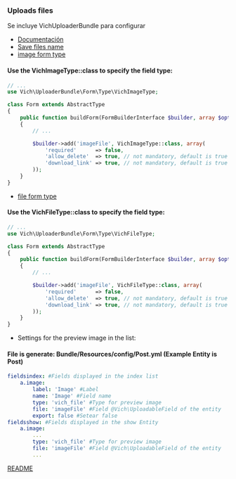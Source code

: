 ### Uploads files
Se incluye VichUploaderBundle para configurar
* [Documentación](https://github.com/dustin10/VichUploaderBundle/blob/master/Resources/doc/usage.md)
* [Save files name](https://github.com/dustin10/VichUploaderBundle/blob/master/Resources/doc/namers.md)
* [image form type](https://github.com/dustin10/VichUploaderBundle/blob/master/Resources/doc/form/vich_image_type.md)

#### Use the VichImageType::class to specify the field type:
```php
// ...
use Vich\UploaderBundle\Form\Type\VichImageType;

class Form extends AbstractType
{
    public function buildForm(FormBuilderInterface $builder, array $options)
    {
        // ...

        $builder->add('imageFile', VichImageType::class, array(
            'required'      => false,
            'allow_delete'  => true, // not mandatory, default is true
            'download_link' => true, // not mandatory, default is true
        ));
    }
}
```

* [file form type](https://github.com/dustin10/VichUploaderBundle/blob/master/Resources/doc/form/vich_file_type.md)

#### Use the VichFileType::class to specify the field type:
```php
// ...
use Vich\UploaderBundle\Form\Type\VichFileType;

class Form extends AbstractType
{
    public function buildForm(FormBuilderInterface $builder, array $options)
    {
        // ...

        $builder->add('imageFile', VichFileType::class, array(
            'required'      => false,
            'allow_delete'  => true, // not mandatory, default is true
            'download_link' => true, // not mandatory, default is true
        ));
    }
}
```

* Settings for the preview image in the list:

#### File is generate: Bundle/Resources/config/Post.yml (Example Entity is Post)
```yaml
fieldsindex: #Fields displayed in the index list
    a.image:
        label: 'Image' #Label
        name: 'Image' #Field name
        type: 'vich_file' #Type for preview image
        file: 'imageFile' #Field @Vich\UploadableField of the entity
        export: false #Setear false
fieldsshow: #Fields displayed in the show Entity
    a.image:
        ...
        type: 'vich_file' #Type for preview image
        file: 'imageFile' #Field @Vich\UploadableField of the entity
        ...
```

[README](README_EN.md)
